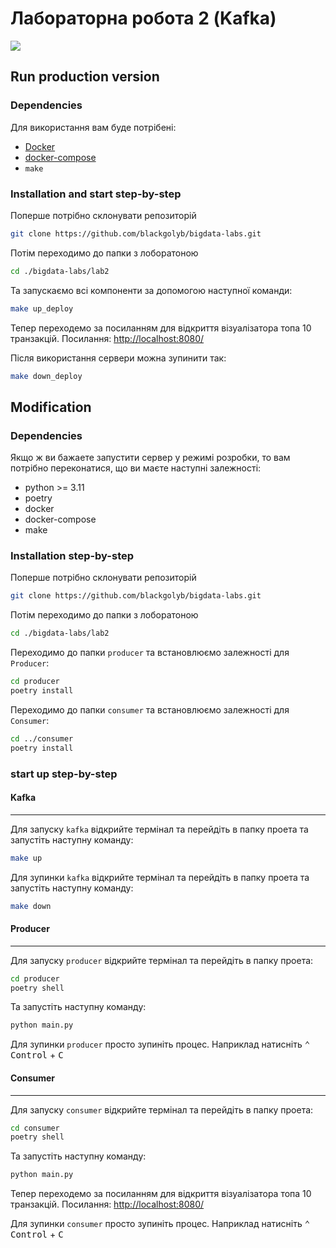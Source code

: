 # Лабораторна робота 2 (Kafka)

![](./public/)

## Run production version

### Dependencies

Для використання вам буде потрібені:

-   [Docker](https://www.docker.com/)
-   [docker-compose](https://docs.docker.com/compose/)
-   `make`

### Installation and start step-by-step

Поперше потрібно склонувати репозиторій

```bash
git clone https://github.com/blackgolyb/bigdata-labs.git
```

Потім переходимо до папки з лоборатоною

```bash
cd ./bigdata-labs/lab2
```

Та запускаємо всі компоненти за допомогою наступної команди:

```bash
make up_deploy
```

Тепер переходемо за посиланням для відкриття візуалізатора топа 10 транзакцій.
Посилання: [http://localhost:8080/](http://localhost:8080/)

Після використання сервери можна зупинити так:

```bash
make down_deploy
```

## Modification

### Dependencies

Якщо ж ви бажаете запустити сервер у режимі розробки, то вам потрібно переконатися, що ви маєте наступні залежності:

-   python >= 3.11
-   poetry
-   docker
-   docker-compose
-   make

### Installation step-by-step

Поперше потрібно склонувати репозиторій

```bash
git clone https://github.com/blackgolyb/bigdata-labs.git
```

Потім переходимо до папки з лоборатоною

```bash
cd ./bigdata-labs/lab2
```

Переходимо до папки `producer` та встановлюємо залежності для `Producer`:

```bash
cd producer
poetry install
```

Переходимо до папки `consumer` та встановлюємо залежності для `Consumer`:

```bash
cd ../consumer
poetry install
```

### start up step-by-step

#### Kafka

---

Для запуску `kafka` відкрийте термінал та перейдіть в папку проета та запустіть наступну команду:

```bash
make up
```

Для зупинки `kafka` відкрийте термінал та перейдіть в папку проета та запустіть наступну команду:

```bash
make down
```

#### Producer

---

Для запуску `producer` відкрийте термінал та перейдіть в папку проета:

```bash
cd producer
poetry shell
```

Та запустіть наступну команду:

```bash
python main.py
```

Для зупинки `producer` просто зупиніть процес. Наприклад натисніть <kbd>⌃ Control</kbd> + <kbd>C</kbd>

#### Consumer

---

Для запуску `consumer` відкрийте термінал та перейдіть в папку проета:

```bash
cd consumer
poetry shell
```

Та запустіть наступну команду:

```bash
python main.py
```

Тепер переходемо за посиланням для відкриття візуалізатора топа 10 транзакцій.
Посилання: [http://localhost:8080/](http://localhost:8080/)

Для зупинки `consumer` просто зупиніть процес. Наприклад натисніть <kbd>⌃ Control</kbd> + <kbd>C</kbd>

